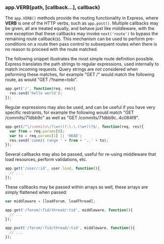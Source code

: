 <h3 id='app.VERB'>app.VERB(path, [callback...], callback)</h3>

The `app.VERB()` methods provide the routing functionality
in Express, where <strong>VERB</strong> is one of the HTTP verbs, such
as `app.post()`. Multiple callbacks may be given, all are treated
equally, and behave just like middleware, with the one exception that
these callbacks may invoke `next('route')` to bypass the
remaining route callback(s). This mechanism can be used to perform pre-conditions
on a route then pass control to subsequent routes when there is no reason to proceed
with the route matched.

The following snippet illustrates the most simple route definition possible. Express
translates the path strings to regular expressions, used internally to match incoming requests.
Query strings are <em>not</em> considered when peforming these matches, for example "GET /"
would match the following route, as would "GET /?name=tobi".

```js
app.get('/', function(req, res){
  res.send('hello world');
});
```

Regular expressions may also be used, and can be useful
if you have very specific restraints, for example the following
would match "GET /commits/71dbb9c" as well as "GET /commits/71dbb9c..4c084f9".

```js
app.get(/^\/commits\/(\w+)(?:\.\.(\w+))?$/, function(req, res){
  var from = req.params[0];
  var to = req.params[1] || 'HEAD';
  res.send('commit range ' + from + '..' + to);
});
```

Several callbacks may also be passed, useful for re-using middleware
that load resources, perform validations, etc.

```js
app.get('/user/:id', user.load, function(){
  // ...
});
```

These callbacks may be passed within arrays as well, these arrays are
simply flattened when passed:

```js
var middleware = [loadForum, loadThread];

app.get('/forum/:fid/thread/:tid', middleware, function(){
  // ...
});

app.post('/forum/:fid/thread/:tid', middleware, function(){
  // ...
});
```
